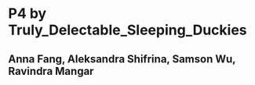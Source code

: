 # P4 by Truly_Delectable_Sleeping_Duckies
## Anna Fang, Aleksandra Shifrina, Samson Wu, Ravindra Mangar
 
